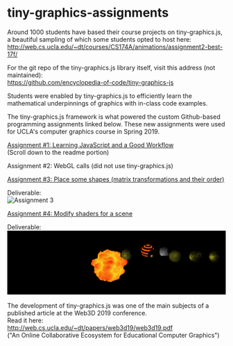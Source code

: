 # tiny-graphics-assignments

Around 1000 students have based their course projects on tiny-graphics.js, a beautiful sampling of which some students opted to host here:  
http://web.cs.ucla.edu/~dt/courses/CS174A/animations/assignment2-best-17f/

For the git repo of the tiny-graphics.js library itself, visit this address (not maintained):  
https://github.com/encyclopedia-of-code/tiny-graphics-js

Students were enabled by tiny-graphics.js to efficiently learn the mathematical underpinnings of graphics with in-class code examples.

The tiny-graphics.js framework is what powered the custom Github-based programming assignments linked below.  These new assignments were used for UCLA's computer graphics course in Spring 2019.

[Assignment #1: Learning JavaScript and a Good Workflow](https://github.com/intro-graphics-master/a1_s19)  
(Scroll down to the readme portion)

Assignment #2: WebGL calls (did not use tiny-graphics.js)  

[Assignment #3: Place some shapes (matrix transformations and their order)](https://github.com/intro-graphics-master/a3_s19)   

Deliverable:  
![Assignment 3](assets/3.gif "Assignment 3 deliverable")

[Assignment #4: Modify shaders for a scene](https://github.com/intro-graphics-master/a4_s19)  

Deliverable:  
![Assignment 4](assets/4.gif "Assignment 4 deliverable")

The development of tiny-graphics.js was one of the main subjects of a published article at the Web3D 2019 conference.  
Read it here:  
http://web.cs.ucla.edu/~dt/papers/web3d19/web3d19.pdf  
("An Online Collaborative Ecosystem for Educational Computer Graphics")
